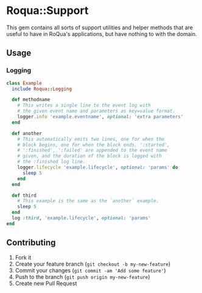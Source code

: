# Roqua::Support

This gem contains all sorts of support utilities and helper methods that are
useful to have in RoQua's applications, but have nothing to with the domain.

## Usage

### Logging

```ruby
class Example
  include Roqua::Logging

  def methodname
    # This writes a single line to the event log with
    # the given event name and parameters as key=value format.
    logger.info 'example.eventname', optional: 'extra parameters'
  end

  def another
    # This automatically emits two lines, one for when the
    # block begins, one for when the block ends. ':started',
    # ':finished', ':failed' are appended to the event name
    # given, and the duration of the block is logged with
    # the :finished log line.
    logger.lifecycle 'example.lifecycle', optional: 'params' do
      sleep 5
    end
  end

  def third
    # This example is the same as the `another` example.
    sleep 5
  end
  log :third, 'example.lifecycle', optional: 'params'
end
```

## Contributing

1. Fork it
2. Create your feature branch (`git checkout -b my-new-feature`)
3. Commit your changes (`git commit -am 'Add some feature'`)
4. Push to the branch (`git push origin my-new-feature`)
5. Create new Pull Request
